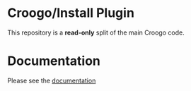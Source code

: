 # Croogo/Install Plugin

This repository is a **read-only** split of the main Croogo code.

# Documentation

Please see the [documentation](http://docs.croogo.org/3.0)
